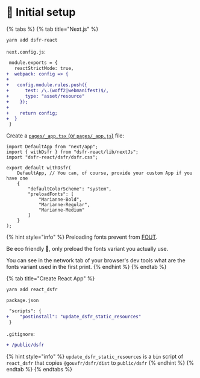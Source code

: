 # 🔧 Initial setup

{% tabs %}
{% tab title="Next.js" %}
```bash
yarn add dsfr-react
```

`next.config.js`:

```diff
 module.exports = {
   reactStrictMode: true,
+  webpack: config => {
+
+   config.module.rules.push({
+      test: /\.(woff2|webmanifest)$/,
+      type: "asset/resource"
+    });
+
+    return config;
+  }
 }
```

Create a [`pages/_app.tsx` (or `pages/_app.js`)](https://nextjs.org/docs/advanced-features/custom-app) file:

```tsx
import DefaultApp from "next/app";
import { withDsfr } from "dsfr-react/lib/nextJs";
import "dsfr-react/dsfr/dsfr.css";

export default withDsfr(
    DefaultApp, // You can, of course, provide your custom App if you have one
    {
        "defaultColorScheme": "system",
        "preloadFonts": [
            "Marianne-Bold", 
            "Marianne-Regular", 
            "Marianne-Medium"
        ]
    }
);
```

{% hint style="info" %}
Preloading fonts prevent from [FOUT](https://fonts.google.com/knowledge/glossary/fout).

Be eco friendly 🌱, only preload the fonts variant you actually use.

You can see in the network tab of your browser's dev tools what are the fonts variant used in the first print.
{% endhint %}
{% endtab %}

{% tab title="Create React App" %}
```bash
yarn add react_dsfr
```

`package.json`

```diff
 "scripts": {
+    "postinstall": "update_dsfr_static_resources"
 }
```

`.gitignore`:

```diff
+ /public/dsfr
```

{% hint style="info" %}
`update_dsfr_static_resources` is a `bin` script of `react_dsfr` that copies `@gouvfr/dsfr/dist` to `public/dsfr`
{% endhint %}
{% endtab %}
{% endtabs %}
